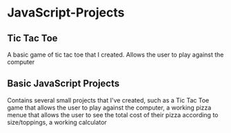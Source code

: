 # JavaScript-Projects

## Tic Tac Toe
A basic game of tic tac toe that I created.  Allows the user to play against the computer

## Basic JavaScript Projects
Contains several small projects that I've created, such as a Tic Tac Toe game that allows the user to play against the computer, a working pizza menue that allows the user to see the total cost of their pizza according to size/toppings, a working calculator



